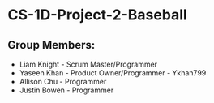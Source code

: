 # CS-1D-Project-2-Baseball
## Group Members:
* Liam Knight - Scrum Master/Programmer
* Yaseen Khan - Product Owner/Programmer - Ykhan799
* Allison Chu - Programmer
* Justin Bowen - Programmer
